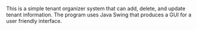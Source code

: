 This is a simple tenant organizer system that can add, delete, and update tenant information.
The program uses Java Swing that produces a GUI for a user friendly interface.
